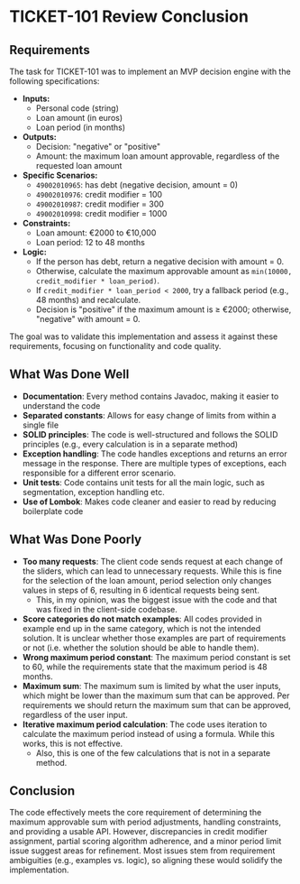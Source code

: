 # TICKET-101 Review Conclusion

## Requirements

The task for TICKET-101 was to implement an MVP decision engine with the following specifications:

- **Inputs:**
    - Personal code (string)
    - Loan amount (in euros)
    - Loan period (in months)
- **Outputs:**
    - Decision: "negative" or "positive"
    - Amount: the maximum loan amount approvable, regardless of the requested loan amount
- **Specific Scenarios:**
    - `49002010965`: has debt (negative decision, amount = 0)
    - `49002010976`: credit modifier = 100
    - `49002010987`: credit modifier = 300
    - `49002010998`: credit modifier = 1000
- **Constraints:**
    - Loan amount: €2000 to €10,000
    - Loan period: 12 to 48 months
- **Logic:**
    - If the person has debt, return a negative decision with amount = 0.
    - Otherwise, calculate the maximum approvable amount as `min(10000, credit_modifier * loan_period)`.
    - If `credit_modifier * loan_period < 2000`, try a fallback period (e.g., 48 months) and recalculate.
    - Decision is "positive" if the maximum amount is ≥ €2000; otherwise, "negative" with amount = 0.

The goal was to validate this implementation and assess it against these requirements, focusing on functionality and code quality.

## What Was Done Well

- **Documentation**: Every method contains Javadoc, making it easier to understand the code
- **Separated constants**: Allows for easy change of limits from within a single file
- **SOLID principles**: The code is well-structured and follows the SOLID principles (e.g., every calculation is in a separate method)
- **Exception handling**: The code handles exceptions and returns an error message in the response. There are multiple types of exceptions, each responsible for a different error scenario.
- **Unit tests**: Code contains unit tests for all the main logic, such as segmentation, exception handling etc.
- **Use of Lombok**: Makes code cleaner and easier to read by reducing boilerplate code

## What Was Done Poorly
- **Too many requests**: The client code sends request at each change of the sliders, which can lead to unnecessary requests. While this is fine for the selection of the loan amount, period selection only changes values in steps of 6, resulting in 6 identical requests being sent.
  - This, in my opinion, was the biggest issue with the code and that was fixed in the client-side codebase.
- **Score categories do not match examples**: All codes provided in example end up in the same category, which is not the intended solution. It is unclear whether those examples are part of requirements or not (i.e. whether the solution should be able to handle them).
- **Wrong maximum period constant**: The maximum period constant is set to 60, while the requirements state that the maximum period is 48 months.
- **Maximum sum**: The maximum sum is limited by what the user inputs, which might be lower than the maximum sum that can be approved. Per requirements we should return the maximum sum that can be approved, regardless of the user input.
- **Iterative maximum period calculation**: The code uses iteration to calculate the maximum period instead of using a formula. While this works, this is not effective.
  - Also, this is one of the few calculations that is not in a separate method.

## Conclusion
The code effectively meets the core requirement of determining the maximum approvable sum with period adjustments, handling constraints, and providing a usable API. However, discrepancies in credit modifier assignment, partial scoring algorithm adherence, and a minor period limit issue suggest areas for refinement. Most issues stem from requirement ambiguities (e.g., examples vs. logic), so aligning these would solidify the implementation.